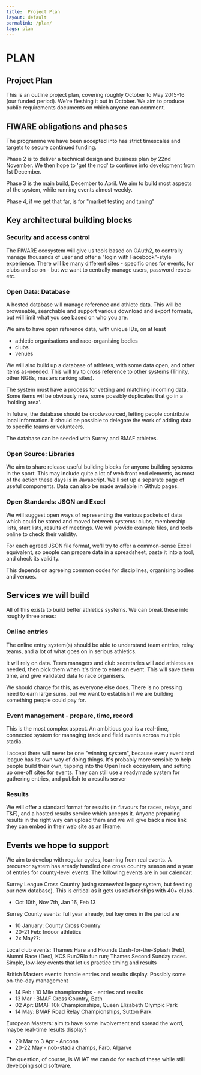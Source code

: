 ```yaml
---
title:  Project Plan
layout: default
permalink: /plan/
tags: plan
---
```


# PLAN

## Project Plan

This is an outline project plan, covering roughly October to May 2015-16 (our funded period).  We're fleshing it out in October.  We aim to produce public requirements documents on which anyone can comment.

## FIWARE obligations and phases
The programme we have been accepted into has strict timescales and targets to secure continued funding.

Phase 2 is to deliver a technical design and business plan by 22nd November.  We then hope to 'get the nod' to continue into development from 1st December.

Phase 3 is the main build, December to April.  We aim to build most aspects of the system, while running events almost weekly. 

Phase 4, if we get that far, is for "market testing and tuning"

## Key architectural building blocks

### Security and access control
The FIWARE ecosystem will give us tools based on OAuth2, to centrally manage thousands of user and offer a "login with Facebook"-style experience.  There will be many different sites - specific ones for events, for clubs and so on - but we want to centrally manage users, password resets etc.


### Open Data:  Database
A hosted database will manage reference and athlete data.  This will be browseable, searchable and support various download and export formats, but will limit what you see based on who you are.  

We aim to have open reference data, with unique IDs, on at least
 - athletic organisations and race-organising bodies
 - clubs
 - venues

 We will also build up a database of athletes, with some data open, and other items as-needed.  This will try to cross reference to other systems (Trinity, other NGBs, masters ranking sites).

 The system must have a process for vetting and matching incoming data.  Some items wil be obviously new, some possibly duplicates that go in a 'holding area'.

In future, the database should be crodwsourced, letting people contribute local information.  It should be possible to delegate the work of adding data to specific teams or volunteers.

 The database can be seeded with Surrey and BMAF athletes.

### Open Source: Libraries
We aim to share release useful building blocks for anyone building systems in the sport.  This may include quite a lot of web front end elements, as most of the action these days is in Javascript.  We'll set up a separate page of useful components.   Data can also be made available in Github pages.

### Open Standards:  JSON and Excel
We will suggest open ways of representing the various packets of data which could be stored and moved between systems:  clubs, membership lists, start lists, results of meetings.   We will provide example files, and tools online to check their validity.

For each agreed JSON file format, we'll try to offer a common-sense Excel equivalent, so people can prepare data in a spreadsheet, paste it into a tool, and check its validity.

This depends on agreeing common codes for disciplines, organising bodies and venues.

## Services we will build
All of this exists to build better athletics systems.  We can break these into roughly three areas:

### Online entries
The online entry system(s) should be able to understand team entries, relay teams, and a lot of what goes on in serious athletics.  

It will rely on data.  Team managers and club secretaries will add athletes as needed, then pick them when it's time to enter an event.  This will save them time, and give validated data to race organisers.

We should charge for this, as everyone else does.  There is no pressing need to earn large sums, but we want to establish if we are building something people could pay for.

### Event management - prepare, time, record

This is the most complex aspect.  An ambitious goal is a real-time, connected system for managing track and field events across multiple stadia.   

I accept there will never be one "winning system", because every event and league has its own way of doing things.  It's probably more sensible to help people build their own, tapping into the OpenTrack ecosystem, and setting up one-off sites for events.  They can still use a readymade system for gathering entries, and publish to a results server

### Results 
We will offer a standard format for results (in flavours for races, relays, and T&F), and a hosted results service which accepts it.  Anyone preparing results in the right way can upload them and we will give back a nice link they can embed in their web site as an IFrame.

## Events we hope to support
We aim to develop with regular cycles, learning from real events.  A precursor system has aready handled one cross country season and a year of entries for county-level events.  The following events are in our calendar:

Surrey League Cross Country (using somewhat legacy system, but feeding our new database).  This is critical as it gets us relationships with 40+ clubs.
- Oct 10th, Nov 7th, Jan 16, Feb 13

Surrey County events:  full year already, but key ones in the period are

- 10 January:  County Cross Country
- 20-21 Feb: Indoor athletics
- 2x May??: 

Local club events:  Thames Hare and Hounds Dash-for-the-Splash (Feb), Alumni Race (Dec), KCS Run2Rio fun run; Thames Second Sunday races.  Simple, low-key events that let us practice timing and results

British Masters events:  handle entries and results display.  Possibly some on-the-day management

- 14 Feb : 10 Mile championships - entries and results
- 13 Mar : BMAF Cross Country, Bath
- 02 Apr: BMAF 10k Championships, Queen Elizabeth Olympic Park
- 14 May:  BMAF Road Relay Championships, Sutton Park

European Masters:  aim to have some involvement and spread the word, maybe real-time results display?

- 29 Mar to 3 Apr - Ancona  
- 20-22 May - nob-stadia champs, Faro, Algarve

The question, of course, is WHAT we can do for each of these while still developing solid software.  
